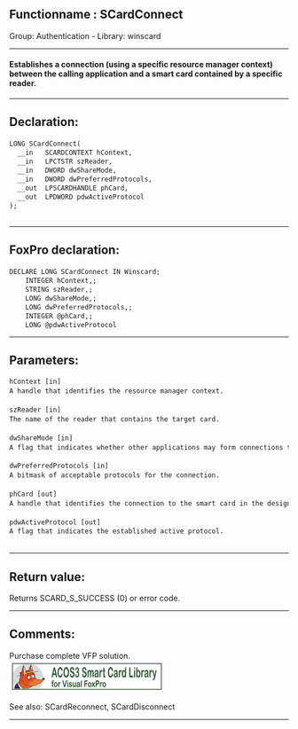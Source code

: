 <link rel="stylesheet" type="text/css" href="../../css/win32api.css">  
<link rel="stylesheet" href="https://cdnjs.cloudflare.com/ajax/libs/font-awesome/4.7.0/css/font-awesome.min.css">

## Functionname : SCardConnect
Group: Authentication - Library: winscard    
***  


#### Establishes a connection (using a specific resource manager context) between the calling application and a smart card contained by a specific reader.

***  


## Declaration:
```foxpro  
LONG SCardConnect(
  __in   SCARDCONTEXT hContext,
  __in   LPCTSTR szReader,
  __in   DWORD dwShareMode,
  __in   DWORD dwPreferredProtocols,
  __out  LPSCARDHANDLE phCard,
  __out  LPDWORD pdwActiveProtocol
);
  
```  
***  


## FoxPro declaration:
```foxpro  
DECLARE LONG SCardConnect IN Winscard;
	INTEGER hContext,;
	STRING szReader,;
	LONG dwShareMode,;
	LONG dwPreferredProtocols,;
	INTEGER @phCard,;
	LONG @pdwActiveProtocol  
```  
***  


## Parameters:
```txt  
hContext [in]
A handle that identifies the resource manager context.

szReader [in]
The name of the reader that contains the target card.

dwShareMode [in]
A flag that indicates whether other applications may form connections to the card.

dwPreferredProtocols [in]
A bitmask of acceptable protocols for the connection.

phCard [out]
A handle that identifies the connection to the smart card in the designated reader.

pdwActiveProtocol [out]
A flag that indicates the established active protocol.
  
```  
***  


## Return value:
Returns SCARD_S_SUCCESS (0) or error code.  
***  


## Comments:
Purchase complete VFP solution.  
<a href="http://www.news2news.com/vfp/?solution=2&src=fn1140"><img src="images/acos3_270_48.png" width=270 height=48 border=0  vspace=5 hspace=5 alt="Download ACOS3 Class Library"></a>  
  
See also: SCardReconnect, SCardDisconnect   
  
***  

